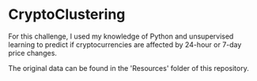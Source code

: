 # CryptoClustering

For this challenge, I used my knowledge of Python and unsupervised learning to predict if cryptocurrencies are affected by 24-hour or 7-day price changes.

The original data can be found in the 'Resources' folder of this repository. 
